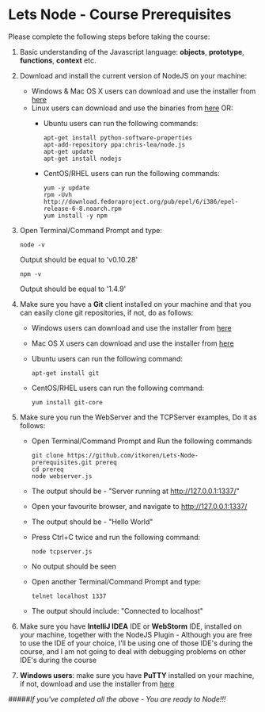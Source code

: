 Lets Node - Course Prerequisites
================================

Please complete the following steps before taking the course:

1. Basic understanding of the Javascript language: **objects**, **prototype**, **functions**, **context** etc.

2. Download and install the current version of NodeJS on your machine:
    * Windows & Mac OS X users can download and use the installer from [here](http://nodejs.org/download/ "Download NodeJS")
    * Linux users can download and use the binaries from [here](http://nodejs.org/download/ "Download NodeJS") OR:
        * Ubuntu users can run the following commands:
         
             ```
             apt-get install python-software-properties
             apt-add-repository ppa:chris-lea/node.js
             apt-get update
             apt-get install nodejs
             ```
        * CentOS/RHEL users can run the following commands:         
         
             ```
             yum -y update
             rpm -Uvh http://download.fedoraproject.org/pub/epel/6/i386/epel-release-6-8.noarch.rpm
             yum install -y npm
             ```

3. Open Terminal/Command Prompt and type:
     
     ```
     node -v
     ```
   Output should be equal to 'v0.10.28'
   
     ```
     npm -v
     ```
   Output should be equal to '1.4.9'
   
4. Make sure you have a **Git** client installed on your machine and that you can easily clone git repositories, if not, do as follows:
    * Windows users can download and use the installer from [here](http://msysgit.github.com/ "Download Git")
    * Mac OS X users can download and use the installer from [here](http://sourceforge.net/projects/git-osx-installer/ "Download Git")
    * Ubuntu users can run the following command:
         
         ```
         apt-get install git
         ```
    * CentOS/RHEL users can run the following command:
         
         ```
         yum install git-core
         ```
         
5. Make sure you run the WebServer and the TCPServer examples, Do it as follows:
     
    * Open Terminal/Command Prompt and Run the following commands
         
         ```
         git clone https://github.com/itkoren/Lets-Node-prerequisites.git prereq
         cd prereq
         node webserver.js
         ```  
    * The output should be - "Server running at http://127.0.0.1:1337/"
    * Open your favourite browser, and navigate to http://127.0.0.1:1337/
    * The output should be - "Hello World"
    * Press Ctrl+C twice and run the following command: 
   
         
         ```
         node tcpserver.js
         ```
    * No output should be seen
    * Open another Terminal/Command Prompt and type:
        
        ```
        telnet localhost 1337
        ```
    * The output should include: "Connected to localhost"
        
6. Make sure you have **IntelliJ IDEA** IDE or **WebStorm** IDE, installed on your machine, together with the NodeJS Plugin - Although you are free to use the IDE of your choice, I'll be using one of those IDE's during the course, and I am not going to deal with debugging problems on other IDE's during the course

7. **Windows users**: make sure you have **PuTTY** installed on your machine, if not, download and use the installer from [here](http://www.chiark.greenend.org.uk/~sgtatham/putty/download.html "Download PuTTY")



#####*If you've completed all the above - You are ready to Node!!!*